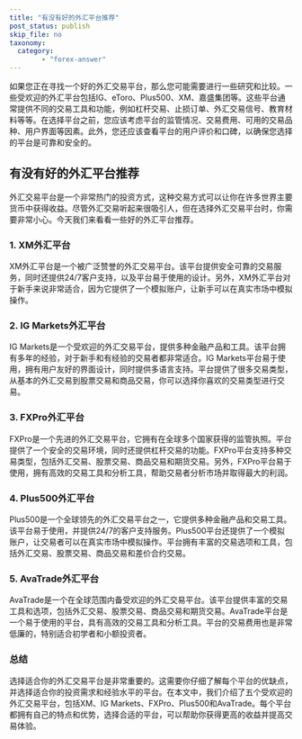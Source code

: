 ```yaml
---
title: "有没有好的外汇平台推荐"
post_status: publish
skip_file: no
taxonomy:
  category:
        - "forex-answer"
---
```


如果您正在寻找一个好的外汇交易平台，那么您可能需要进行一些研究和比较。一些受欢迎的外汇平台包括IG、eToro、Plus500、XM、嘉盛集团等。这些平台通常提供不同的交易工具和功能，例如杠杆交易、止损订单、外汇交易信号、教育材料等等。在选择平台之前，您应该考虑平台的监管情况、交易费用、可用的交易品种、用户界面等因素。此外，您还应该查看平台的用户评价和口碑，以确保您选择的平台是可靠和安全的。

## 有没有好的外汇平台推荐

外汇交易平台是一个非常热门的投资方式，这种交易方式可以让你在许多世界主要货币中获得收益。尽管外汇交易听起来很吸引人，但在选择外汇交易平台时，你需要非常小心。今天我们来看看一些好的外汇平台推荐。

### 1. XM外汇平台

XM外汇平台是一个被广泛赞誉的外汇交易平台。该平台提供安全可靠的交易服务，同时还提供24/7客户支持，以及平台易于使用的设计。另外，XM外汇平台对于新手来说非常适合，因为它提供了一个模拟账户，让新手可以在真实市场中模拟操作。

### 2. IG Markets外汇平台

IG Markets是一个受欢迎的外汇交易平台，提供多种金融产品和工具。该平台拥有多年的经验，对于新手和有经验的交易者都非常适合。IG Markets平台易于使用，拥有用户友好的界面设计，同时提供多语言支持。平台提供了很多交易类型，从基本的外汇交易到股票交易和商品交易，你可以选择你喜欢的交易类型进行交易。

### 3. FXPro外汇平台

FXPro是一个先进的外汇交易平台，它拥有在全球多个国家获得的监管执照。平台提供了一个安全的交易环境，同时还提供杠杆交易的功能。FXPro平台支持多种交易类型，包括外汇交易、股票交易、商品交易和期货交易。另外，FXPro平台易于使用，拥有高效的交易工具和分析工具，帮助交易者分析市场并取得最大的利润。

### 4. Plus500外汇平台

Plus500是一个全球领先的外汇交易平台之一，它提供多种金融产品和交易工具。该平台易于使用，并提供24/7的客户支持服务。Plus500平台还提供了一个模拟账户，让交易者可以在真实市场中模拟操作。平台拥有丰富的交易选项和工具，包括外汇交易、股票交易、商品交易和差价合约交易。

### 5. AvaTrade外汇平台

AvaTrade是一个在全球范围内备受欢迎的外汇交易平台。该平台提供丰富的交易工具和选项，包括外汇交易、股票交易、商品交易和期货交易。AvaTrade平台是一个易于使用的平台，具有高效的交易工具和分析工具。平台的交易费用也是非常低廉的，特别适合初学者和小额投资者。

### 总结

选择适合你的外汇交易平台是非常重要的。这需要你仔细了解每个平台的优缺点，并选择适合你的投资需求和经验水平的平台。在本文中，我们介绍了五个受欢迎的外汇交易平台，包括XM、IG Markets、FXPro、Plus500和AvaTrade。每个平台都拥有自己的特点和优势，选择合适的平台，可以帮助你获得更高的收益并提高交易体验。 
